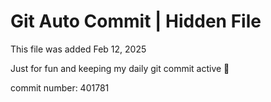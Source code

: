 # Git Auto Commit | Hidden File

This file was added Feb 12, 2025

Just for fun and keeping my daily git commit active 🤪

commit number: 401781
